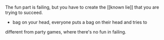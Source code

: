 The fun part is failing, but you have to create the [[known lie]] that you are trying to succeed.

 - bag on your head, everyone puts a bag on their head and tries to 

different from party games, where there's no fun in failing.
